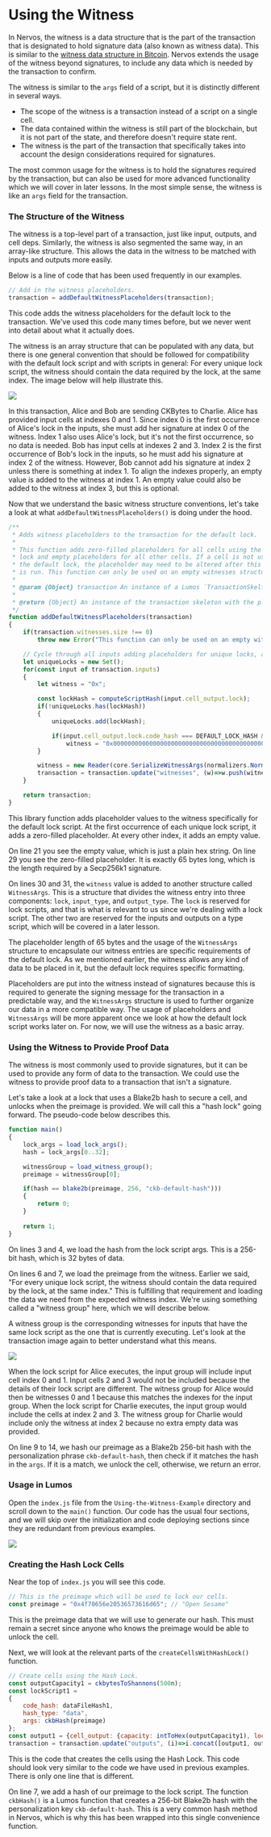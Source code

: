 # Using the Witness

In Nervos, the witness is a data structure that is the part of the transaction that is designated to hold signature data \(also known as witness data\). This is similar to the [witness data structure in Bitcoin](https://github.com/bitcoin/bips/blob/master/bip-0141.mediawiki). Nervos extends the usage of the witness beyond signatures, to include any data which is needed by the transaction to confirm.

The witness is similar to the `args` field of a script, but it is distinctly different in several ways.

* The scope of the witness is a transaction instead of a script on a single cell.
* The data contained within the witness is still part of the blockchain, but it is not part of the state, and therefore doesn't require state rent.
* The witness is the part of the transaction that specifically takes into account the design considerations required for signatures.

The most common usage for the witness is to hold the signatures required by the transaction, but can also be used for more advanced functionality which we will cover in later lessons. In the most simple sense, the witness is like an `args` field for the transaction.

### The Structure of the Witness

The witness is a top-level part of a transaction, just like input, outputs, and cell deps. Similarly, the witness is also segmented the same way, in an array-like structure. This allows the data in the witness to be matched with inputs and outputs more easily.

Below is a line of code that has been used frequently in our examples. 

```javascript
// Add in the witness placeholders.
transaction = addDefaultWitnessPlaceholders(transaction);
```

This code adds the witness placeholders for the default lock to the transaction. We've used this code many times before, but we never went into detail about what it actually does.

The witness is an array structure that can be populated with any data, but there is one general convention that should be followed for compatibility with the default lock script and with scripts in general: For every unique lock script, the witness should contain the data required by the lock, at the same index. The image below will help illustrate this.

![](../.gitbook/assets/witness-indexes.png)

In this transaction, Alice and Bob are sending CKBytes to Charlie. Alice has provided input cells at indexes 0 and 1. Since index 0 is the first occurrence of Alice's lock in the inputs, she must add her signature at index 0 of the witness. Index 1 also uses Alice's lock, but it's not the first occurrence, so no data is needed. Bob has input cells at indexes 2 and 3. Index 2 is the first occurrence of Bob's lock in the inputs, so he must add his signature at index 2 of the witness. However, Bob cannot add his signature at index 2 unless there is something at index 1. To align the indexes properly, an empty value is added to the witness at index 1. An empty value could also be added to the witness at index 3, but this is optional.

Now that we understand the basic witness structure conventions, let's take a look at what `addDefaultWitnessPlaceholders()` is doing under the hood.

```javascript
/**
 * Adds witness placeholders to the transaction for the default lock.
 * 
 * This function adds zero-filled placeholders for all cells using the default
 * lock and empty placeholders for all other cells. If a cell is not using
 * the default lock, the placeholder may need to be altered after this function
 * is run. This function can only be used on an empty witnesses structure.
 * 
 * @param {Object} transaction An instance of a Lumos `TransactionSkelton`.
 * 
 * @return {Object} An instance of the transaction skeleton with the placeholders added.
 */
function addDefaultWitnessPlaceholders(transaction)
{
	if(transaction.witnesses.size !== 0)
		throw new Error("This function can only be used on an empty witnesses structure.");

	// Cycle through all inputs adding placeholders for unique locks, and empty witnesses in all other places.
	let uniqueLocks = new Set();
	for(const input of transaction.inputs)
	{
		let witness = "0x";

		const lockHash = computeScriptHash(input.cell_output.lock);
		if(!uniqueLocks.has(lockHash))
		{
			uniqueLocks.add(lockHash);

			if(input.cell_output.lock.code_hash === DEFAULT_LOCK_HASH && input.cell_output.lock.hash_type === "type")
				witness = "0x0000000000000000000000000000000000000000000000000000000000000000000000000000000000000000000000000000000000000000000000000000000000";
		}

		witness = new Reader(core.SerializeWitnessArgs(normalizers.NormalizeWitnessArgs({lock: witness}))).serializeJson();
		transaction = transaction.update("witnesses", (w)=>w.push(witness));
	}

	return transaction;
}
```

This library function adds placeholder values to the witness specifically for the default lock script. At the first occurrence of each unique lock script, it adds a zero-filled placeholder. At every other index, it adds an empty value.

On line 21 you see the empty value, which is just a plain hex string. On line 29 you see the zero-filled placeholder. It is exactly 65 bytes long, which is the length required by a Secp256k1 signature.

On lines 30 and 31, the `witness` value is added to another structure called `WitnessArgs`. This is a structure that divides the witness entry into three components: `lock`, `input_type`, and `output_type`. The `lock` is reserved for lock scripts, and that is what is relevant to us since we're dealing with a lock script. The other two are reserved for the inputs and outputs on a type script, which will be covered in a later lesson.

The placeholder length of 65 bytes and the usage of the `WitnessArgs` structure to encapsulate our witness entries are specific requirements of the default lock. As we mentioned earlier, the witness allows any kind of data to be placed in it, but the default lock requires specific formatting.

Placeholders are put into the witness instead of signatures because this is required to generate the signing message for the transaction in a predictable way, and the `WitnessArgs` structure is used to further organize our data in a more compatible way. The usage of placeholders and `WitnessArgs` will be more apparent once we look at how the default lock script works later on. For now, we will use the witness as a basic array.

### Using the Witness to Provide Proof Data

The witness is most commonly used to provide signatures, but it can be used to provide any form of data to the transaction. We could use the witness to provide proof data to a transaction that isn't a signature.

Let's take a look at a lock that uses a Blake2b hash to secure a cell, and unlocks when the preimage is provided. We will call this a "hash lock" going forward. The pseudo-code below describes this.

```javascript
function main()
{
    lock_args = load_lock_args();
    hash = lock_args[0..32];

    witnessGroup = load_witness_group();
    preimage = witnessGroup[0];

    if(hash == blake2b(preimage, 256, "ckb-default-hash")))
    {
        return 0;
    }
    
    return 1;
}
```

On lines 3 and 4, we load the hash from the lock script args. This is a 256-bit hash, which is 32 bytes of data.

On lines 6 and 7, we load the preimage from the witness. Earlier we said, "For every unique lock script, the witness should contain the data required by the lock, at the same index." This is fulfilling that requirement and loading the data we need from the expected witness index. We're using something called a "witness group" here, which we will describe below. 

A witness group is the corresponding witnesses for inputs that have the same lock script as the one that is currently executing. Let's look at the transaction image again to better understand what this means.

![](../.gitbook/assets/witness-indexes.png)

When the lock script for Alice executes, the input group will include input cell index 0 and 1. Input cells 2 and 3 would not be included because the details of their lock script are different. The witness group for Alice would then be witnesses 0 and 1 because this matches the indexes for the input group. When the lock script for Charlie executes, the input group would include the cells at index 2 and 3. The witness group for Charlie would include only the witness at index 2 because no extra empty data was provided.

On line 9 to 14, we hash our preimage as a Blake2b 256-bit hash with the personalization phrase `ckb-default-hash`, then check if it matches the hash in the `args`. If it is a match, we unlock the cell, otherwise, we return an error.

### Usage in Lumos

Open the `index.js` file from the `Using-the-Witness-Example` directory and scroll down to the `main()` function. Our code has the usual four sections, and we will skip over the initialization and code deploying sections since they are redundant from previous examples.

![](../.gitbook/assets/example-flow.png)

### Creating the Hash Lock Cells

Near the top of `index.js` you will see this code.

```javascript
// This is the preimage which will be used to lock our cells.  
const preimage = "0x4f70656e20536573616d65"; // "Open Sesame"
```

This is the preimage data that we will use to generate our hash. This must remain a secret since anyone who knows the preimage would be able to unlock the cell. 

Next, we will look at the relevant parts of the `createCellsWithHashLock()` function.

```javascript
// Create cells using the Hash Lock.
const outputCapacity1 = ckbytesToShannons(500n);
const lockScript1 =
{
	code_hash: dataFileHash1,
	hash_type: "data",
	args: ckbHash(preimage)
};
const output1 = {cell_output: {capacity: intToHex(outputCapacity1), lock: lockScript1, type: null}, data: "0x"};
transaction = transaction.update("outputs", (i)=>i.concat([output1, output1, output1]));
```

This is the code that creates the cells using the Hash Lock. This code should look very similar to the code we have used in previous examples. There is only one line that is different.

On line 7, we add a hash of our preimage to the lock script. The function `ckbHash()` is a Lumos function that creates a 256-bit Blake2b hash with the personalization key `ckb-default-hash`. This is a very common hash method in Nervos, which is why this has been wrapped into this single convenience function.






